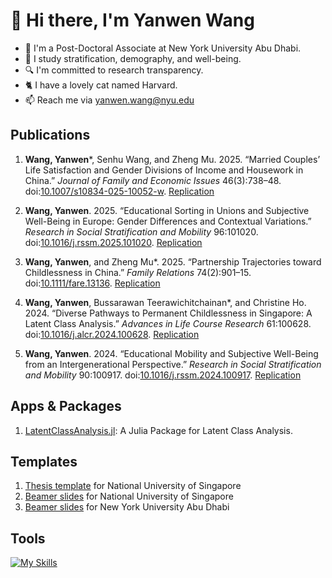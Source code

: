# 👋 Hi there, I'm Yanwen Wang

- 💼 I'm a Post-Doctoral Associate at New York University Abu Dhabi.
- 🔭 I study stratification, demography, and well-being.
- 🔍️ I'm committed to research transparency.
- 🐈️ I have a lovely cat named Harvard.
- 📫 Reach me via <yanwen.wang@nyu.edu>

## Publications

1. **Wang, Yanwen**\*, Senhu Wang, and Zheng Mu. 2025. “Married Couples’ Life Satisfaction and Gender Divisions of Income and Housework in China.” *Journal of Family and Economic Issues* 46(3):738–48. doi:[10.1007/s10834-025-10052-w](https://doi.org/10.1007/s10834-025-10052-w). [Replication](https://github.com/yanwenwang24/Income-Housework-SWB-China)

2. **Wang, Yanwen**. 2025. “Educational Sorting in Unions and Subjective Well-Being in Europe: Gender Differences and Contextual Variations.” *Research in Social Stratification and Mobility* 96:101020. doi:[10.1016/j.rssm.2025.101020](https://doi.org/10.1016/j.rssm.2025.101020). [Replication](https://github.com/yanwenwang24/Edu-Sorting-SWB-Europe)
3. **Wang, Yanwen**, and Zheng Mu\*. 2025. “Partnership Trajectories toward Childlessness in China.” *Family Relations* 74(2):901–15. doi:[10.1111/fare.13136](https://doi.org/10.1111/fare.13136). [Replication](https://github.com/yanwenwang24/Trajectories-Childlessness-China)
4. **Wang, Yanwen**, Bussarawan Teerawichitchainan\*, and Christine Ho. 2024. “Diverse Pathways to Permanent Childlessness in Singapore: A Latent Class Analysis.” *Advances in Life Course Research* 61:100628. doi:[10.1016/j.alcr.2024.100628](https://doi.org/10.1016/j.alcr.2024.100628). [Replication](https://github.com/yanwenwang24/Pathways-Childlessness-Singapore)
5. **Wang, Yanwen**. 2024. “Educational Mobility and Subjective Well-Being from an Intergenerational Perspective.” *Research in Social Stratification and Mobility* 90:100917. doi:[10.1016/j.rssm.2024.100917](https://doi.org/10.1016/j.rssm.2024.100917). [Replication](https://github.com/yanwenwang24/Edu-Mobility-SWB)

## Apps & Packages

1. [LatentClassAnalysis.jl](https://github.com/yanwenwang24/LatentClassAnalysis.jl): A Julia Package for Latent Class Analysis.

## Templates

1. [Thesis template](https://github.com/yanwenwang24/NUS-Thesis-Latex-Template) for National University of Singapore
2. [Beamer slides](https://github.com/yanwenwang24/NUS-Beamer-Slides) for National University of Singapore
3. [Beamer slides](https://github.com/yanwenwang24/NYUAD-Beamer-Slides) for New York University Abu Dhabi

## Tools

[![My Skills](https://skillicons.dev/icons?i=r,python,julia,vscode,obsidian&theme=dark)](https://skillicons.dev)
